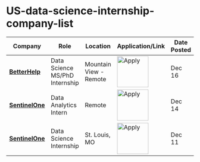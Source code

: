 # US-data-science-internship-company-list


| Company | Role | Location | Application/Link | Date Posted |
| ------- | ---- | -------- | ---------------- | ----------- |
| **[BetterHelp](https://ai-jobs.net/jobs-at-betterhelp/)** | Data Science MS/PhD Internship | Mountain View - Remote | <a href="https://apply.workable.com/betterhelp/j/D56B23DD77/apply/?ref=ai-jobs.net&source=ai-jobs.net&utm_source=ai-jobs.net&utm_campaign=ai-jobs.net"><img src="https://i.imgur.com/w6lyvuC.png" width="84" alt="Apply"></a> | Dec 16 |
| **[SentinelOne](https://ai-jobs.net/jobs-at-sentinelone/)** | Data Analytics Intern | Remote | <a href="https://www.sentinelone.com/jobs/?gh_jid=5818536003&ref=ai-jobs.net&source=ai-jobs.net&utm_source=ai-jobs.net&utm_campaign=ai-jobs.net"><img src="https://i.imgur.com/w6lyvuC.png" width="84" alt="Apply"></a> | Dec 14 |
| **[SentinelOne](https://ai-jobs.net/jobs-at-nestle/)** | Data Science Internship | St. Louis, MO | <a href="https://jobdetails.nestle.com/job/St_-Louis-Data-Science-Internship-MO-63102/1005225601/?ref=ai-jobs.net&source=ai-jobs.net&utm_source=ai-jobs.net&utm_campaign=ai-jobs.net"><img src="https://i.imgur.com/w6lyvuC.png" width="84" alt="Apply"></a> | Dec 11 |
